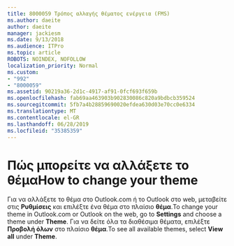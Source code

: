 ```yaml
---
title: 8000059 Τρόπος αλλαγής θέματος ενέργεια (FMS)
ms.author: daeite
author: daeite
manager: jackiesm
ms.date: 9/13/2018
ms.audience: ITPro
ms.topic: article
ROBOTS: NOINDEX, NOFOLLOW
localization_priority: Normal
ms.custom:
- "992"
- "8000059"
ms.assetid: 90219a36-2d1c-4917-af91-0fcf693f659b
ms.openlocfilehash: fab69aa463903b902830086c820a9bdbcb359524
ms.sourcegitcommit: 5fb7a4b28859690020efdea630d03e70cc0e6334
ms.translationtype: MT
ms.contentlocale: el-GR
ms.lasthandoff: 06/28/2019
ms.locfileid: "35385359"
---
```

# <a name="how-to-change-your-theme"></a><span data-ttu-id="c8017-102">Πώς μπορείτε να αλλάξετε το θέμα</span><span class="sxs-lookup"><span data-stu-id="c8017-102">How to change your theme</span></span>

<span data-ttu-id="c8017-103">Για να αλλάξετε το θέμα στο Outlook.com ή το Outlook στο web, μεταβείτε στις **Ρυθμίσεις** και επιλέξτε ένα θέμα στο πλαίσιο **θέμα**.</span><span class="sxs-lookup"><span data-stu-id="c8017-103">To change your theme in Outlook.com or Outlook on the web, go to **Settings** and choose a theme under **Theme**.</span></span> <span data-ttu-id="c8017-104">Για να δείτε όλα τα διαθέσιμα θέματα, επιλέξτε **Προβολή όλων** στο πλαίσιο **θέμα**.</span><span class="sxs-lookup"><span data-stu-id="c8017-104">To see all available themes, select **View all** under **Theme**.</span></span>
  